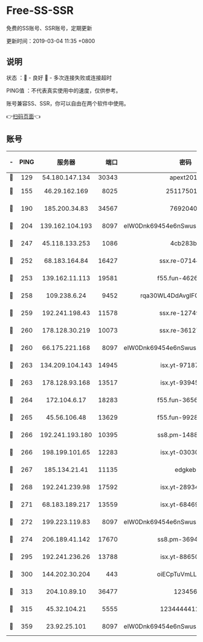 # Free-SS-SSR

免费的SS账号、SSR账号，定期更新

更新时间：2019-03-04 11:35 +0800

## 说明

状态     ：🙂 - 良好 🙁 - 多次连接失败或连接超时

PING值   ：不代表真实使用中的速度，仅供参考。

账号兼容SS、SSR，你可以自由在两个软件中使用。

👉[扫码页面](https://liesauer.github.io/free-ss-ssr.github.io/)👈

## 账号

|-|PING|服务器|端口|密码|加密方式|区域|
|:----:|:----:|:-----:|-----:|:----:|:----:|:----:|
|🙂|129|54.180.147.134|30343|apext2019|chacha20|KR|
|🙂|155|46.29.162.169|8025|2511750146|aes-256-cfb|RU|
|🙂|190|185.200.34.83|34567|76920400|aes-256-cfb|US|
|🙂|204|139.162.104.193|8097|eIW0Dnk69454e6nSwuspv9DmS201tQ0D|aes-256-cfb|JP|
|🙂|247|45.118.133.253|1086|4cb283b8|aes-256-cfb|SG|
|🙂|252|68.183.164.84|16427|ssx.re-07144593|aes-256-cfb|US|
|🙂|253|139.162.11.113|19581|f55.fun-46262690|aes-256-cfb|SG|
|🙂|258|109.238.6.24|9452|rqa30WL4DdAvgIFG6Fs3znzTa|aes-256-cfb|FR|
|🙂|259|192.241.198.43|11578|ssx.re-12749222|aes-256-cfb|US|
|🙂|260|178.128.30.219|10073|ssx.re-36127052|aes-256-cfb|SG|
|🙂|260|66.175.221.168|8097|eIW0Dnk69454e6nSwuspv9DmS201tQ0D|aes-256-cfb|US|
|🙂|263|134.209.104.143|14945|isx.yt-97187184|aes-256-cfb|SG|
|🙂|263|178.128.93.168|13517|isx.yt-93945310|aes-256-cfb|SG|
|🙂|264|172.104.6.17|18283|f55.fun-36565083|aes-256-cfb|US|
|🙂|265|45.56.106.48|13629|f55.fun-99286814|aes-256-cfb|US|
|🙂|266|192.241.193.180|10395|ss8.pm-14887083|aes-256-cfb|US|
|🙂|266|198.199.101.65|12283|isx.yt-03030510|aes-256-cfb|US|
|🙂|267|185.134.21.41|11135|edgkeb|aes-256-cfb|GB|
|🙂|268|192.241.239.98|17592|isx.yt-28934471|aes-256-cfb|US|
|🙂|271|68.183.189.217|13559|isx.yt-68469421|aes-256-cfb|SG|
|🙂|272|199.223.119.83|8097|eIW0Dnk69454e6nSwuspv9DmS201tQ0D|aes-256-cfb|US|
|🙂|274|206.189.41.142|17670|ss8.pm-36944551|aes-256-cfb|SG|
|🙂|295|192.241.236.26|13788|isx.yt-88650870|aes-256-cfb|US|
|🙂|300|144.202.30.204|443|oiECpTuVmLLxk4Ts|aes-256-cfb|US|
|🙂|313|204.10.89.10|36477|123456|aes-256-cfb|US|
|🙂|315|45.32.104.21|5555|1234444411111|aes-256-cfb|SG|
|🙂|359|23.92.25.101|8097|eIW0Dnk69454e6nSwuspv9DmS201tQ0D|aes-256-cfb|US|
